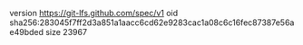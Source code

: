 version https://git-lfs.github.com/spec/v1
oid sha256:283045f7ff2d3a851a1aacc6cd62e9283cac1a08c6c16fec87387e56ae49bded
size 23967
